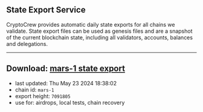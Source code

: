 ## State Export Service
CryptoCrew provides automatic daily state exports for all chains we validate. State export files can be used as genesis files and are a snapshot of the current blockchain state, including all validators, accounts, balances and delegations.

---
**Download: [mars-1 state export](https://dl-eu2.ccvalidators.com/SERVICE/mars/mars-1_export_7091805.json)**
---

- last updated: Thu May 23 2024 18:38:02
- chain id: `mars-1`
- export height: `7091805`
- use for: airdrops, local tests, chain recovery
